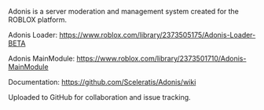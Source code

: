 Adonis is a server moderation and management system created for the ROBLOX platform.

Adonis Loader: 
https://www.roblox.com/library/2373505175/Adonis-Loader-BETA

Adonis MainModule: 
https://www.roblox.com/library/2373501710/Adonis-MainModule

Documentation:
https://github.com/Sceleratis/Adonis/wiki


Uploaded to GitHub for collaboration and issue tracking.
